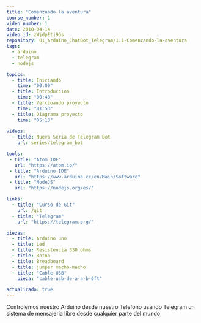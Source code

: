 ```yaml
---
title: "Comenzando la aventura"
course_number: 1
video_number: 1
date: 2018-04-14
video_id: zWjdpEtj9Gs
repository: 01_Arduino_ChatBot_Telegram/1.1-Comenzando-la-aventura
tags:
  - arduino
  - telegram
  - nodejs

topics:
  - title: Iniciando
    time: "00:00"
  - title: Introduccion
    time: "00:48"
  - title: Vercioando proyecto
    time: "01:53"
  - title: Diagrama proyecto
    time: "05:13"
  
videos:
  - title: Nueva Seria de Telegram Bot
    url: series/telegram_bot

tools:
 - title: "Atom IDE"
   url: "https://atom.io/"
 - title: "Arduino IDE"
   url: "https://www.arduino.cc/en/Main/Software"
 - title: "NodeJS"
   url: "https://nodejs.org/es/"

links:
  - title: "Curso de Git"
    url: /git
  - title: "Telegram"
    url: "https://telegram.org/"

piezas:
  - title: Arduino uno
  - title: Led
  - title: Resistencia 330 ohms
  - title: Boton
  - title: Breadboard
  - title: jumper macho-macho
  - title: "Cable USB"
    pieza: "cable-usb-de-a-a-b-6ft"

actualizado: true
---
```


Controlemos nuestro Arduino desde nuestro Telefono usando Telegram un sistema de mensajeria libre desde cualquier parte del mundo
